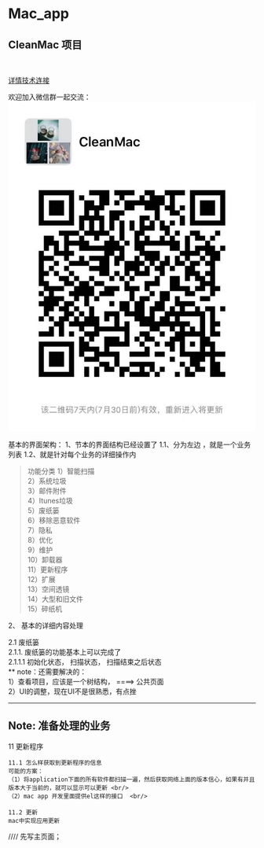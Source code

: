 # Mac_app


<h2>CleanMac 项目</h2><br/>

[详情技术连接](https://helinyu.github.io/mac/)

欢迎加入微信群一起交流：
![微信群](./img/281563878944_.pic.jpg)


基本的界面架构：
1、节本的界面结构已经设置了
    1.1、分为左边 ，就是一个业务列表
    1.2、就是针对每个业务的详细操作内


> 功能分类
1）智能扫描 <br/>
2）系统垃圾<br/>
3）邮件附件<br/>
4）Itunes垃圾<br/>
5）废纸篓<br/>
6）移除恶意软件<br/>
7）隐私<br/>
8）优化<br/>
9）维护<br/>
10）卸载器<br/>
11）更新程序<br/>
12）扩展<br/>
13）空间透镜<br/>
14）大型和旧文件<br/>
15）碎纸机<br/>

2、 基本的详细内容处理

2.1 废纸篓 <br/>
    2.1.1. 废纸篓的功能基本上可以完成了 <br/>
        2.1.1.1 初始化状态， 扫描状态， 扫描结束之后状态<br/>
        ** note：还需要解决的：<br/>
            1）查看项目，应该是一个树结构， ====> 公共页面<br/>
            2）UI的调整，现在UI不是很熟悉，有点挫<br/>
            


<hr/>
<h2>Note: 准备处理的业务</h2>

11 更新程序<br/>
    
    11.1 怎么样获取到更新程序的信息
    可能的方案：
    （1）将application下面的所有软件都扫描一遍，然后获取网络上面的版本信心，如果有并且版本大于当前的，就可以显示可以更新 <br/>
    （2）mac app 开发里面提供el这样的接口  <br/>

    11.2 更新
    mac中实现应用更新
    
    
    
    
////
 先写主页面； 
 
